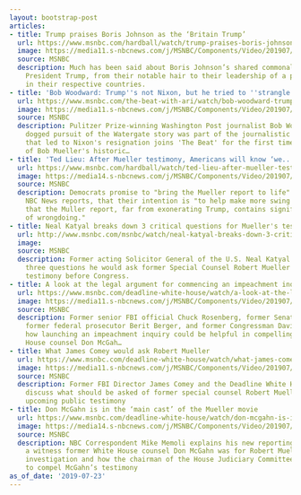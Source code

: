 ```yaml
---
layout: bootstrap-post
articles:
- title: Trump praises Boris Johnson as the ‘Britain Trump’
  url: https://www.msnbc.com/hardball/watch/trump-praises-boris-johnson-as-the-britain-trump-64391237992
  image: https://media11.s-nbcnews.com/j/MSNBC/Components/Video/201907/n_hardball_ghosh_190723_1920x1080.nbcnews-fp-1200-630.jpg
  source: MSNBC
  description: Much has been said about Boris Johnson’s shared commonalities with
    President Trump, from their notable hair to their leadership of a populist uprising
    in their respective countries.
- title: 'Bob Woodward: Trump''s not Nixon, but he tried to ''strangle'' probe'
  url: https://www.msnbc.com/the-beat-with-ari/watch/bob-woodward-trump-s-not-nixon-but-he-tried-to-strangle-probe-64391237787
  image: https://media11.s-nbcnews.com/j/MSNBC/Components/Video/201907/n_ari_woodwardintv_190723_1920x1080.nbcnews-fp-1200-630.jpg
  source: MSNBC
  description: Pulitzer Prize-winning Washington Post journalist Bob Woodward, whose
    dogged pursuit of the Watergate story was part of the journalistic and legal process
    that led to Nixon's resignation joins 'The Beat' for the first time on the eve
    of Bob Mueller's historic…
- title: 'Ted Lieu: After Mueller testimony, Americans will know ‘we...'
  url: https://www.msnbc.com/hardball/watch/ted-lieu-after-mueller-testimony-americans-will-know-we-have-a-felon-in-the-white-house-64389701819
  image: https://media14.s-nbcnews.com/j/MSNBC/Components/Video/201907/n_hardball_ted_190723_1920x1080.nbcnews-fp-1200-630.jpg
  source: MSNBC
  description: Democrats promise to "bring the Mueller report to life" on Wednesday.
    NBC News reports, that their intention is "to help make more swing voters aware
    that the Muller report, far from exonerating Trump, contains significant evidence
    of wrongdoing."
- title: Neal Katyal breaks down 3 critical questions for Mueller's testimony
  url: http://www.msnbc.com/msnbc/watch/neal-katyal-breaks-down-3-critical-questions-for-mueller-s-testimony-64388677778
  image: 
  source: MSNBC
  description: Former acting Solicitor General of the U.S. Neal Katyal breaks down
    three questions he would ask former Special Counsel Robert Mueller in his upcoming
    testimony before Congress.
- title: A look at the legal argument for commencing an impeachment inquiry
  url: https://www.msnbc.com/deadline-white-house/watch/a-look-at-the-legal-argument-for-commencing-an-impeachment-inquiry-64385093852
  image: https://media11.s-nbcnews.com/j/MSNBC/Components/Video/201907/n_wh_deadline_table_190723_1920x1080.nbcnews-fp-1200-630.jpg
  source: MSNBC
  description: Former senior FBI official Chuck Rosenberg, former Senator Claire McCaskill,
    former federal prosecutor Berit Berger, and former Congressman David Jolly on
    how launching an impeachment inquiry could be helpful in compelling former White
    House counsel Don McGah…
- title: What James Comey would ask Robert Mueller
  url: https://www.msnbc.com/deadline-white-house/watch/what-james-comey-would-ask-robert-mueller-64385093833
  image: https://media11.s-nbcnews.com/j/MSNBC/Components/Video/201907/n_wh_deadline_bcomey_190723_1920x1080.nbcnews-fp-1200-630.jpg
  source: MSNBC
  description: Former FBI Director James Comey and the Deadline White House table
    discuss what should be asked of former special counsel Robert Mueller during his
    upcoming public testimony
- title: Don McGahn is in the ‘main cast’ of the Mueller movie
  url: https://www.msnbc.com/deadline-white-house/watch/don-mcgahn-is-in-the-main-cast-of-the-mueller-movie-64386117805
  image: https://media14.s-nbcnews.com/j/MSNBC/Components/Video/201907/n_wh_deadline_mcgahn_190723_1920x1080.nbcnews-fp-1200-630.jpg
  source: MSNBC
  description: NBC Correspondent Mike Memoli explains his new reporting on how critical
    a witness former White House counsel Don McGahn was for Robert Mueller in his
    investigation and how the chairman of the House Judiciary Committee is looking
    to compel McGahn’s testimony
as_of_date: '2019-07-23'
---
```


